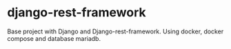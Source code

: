 # django-rest-framework
Base project with Django and Django-rest-framework. Using docker, docker compose and database mariadb.
